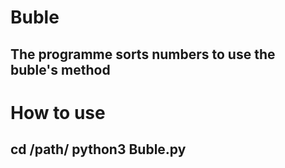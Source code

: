 <h1>Buble</h1>
<h2>The programme sorts numbers to use the buble's method</h2>

<h1>How to use</h1>
<h2> cd /path/ python3 Buble.py</h2>